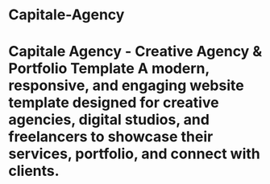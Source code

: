 # Capitale-Agency
# Capitale Agency - Creative Agency &amp; Portfolio Template  A modern, responsive, and engaging website template designed for creative agencies, digital studios, and freelancers to showcase their services, portfolio, and connect with clients.
